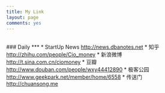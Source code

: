 ```yaml
---
title: My Link
layout: page
comments: yes
---
```

<br/>
### Daily
***
* StartUp News <a href="http://news.dbanotes.net" target="_blank">http://news.dbanotes.net</a>
* 知乎     <a href="http://zhihu.com/people/Cio_money" target="_blank">http://zhihu.com/people/Cio_money</a>
* 新浪微博  <a href="http://t.sina.com.cn/ciomoney" target="_blank">http://t.sina.com.cn/ciomoney</a>
* 豆瓣     <a href="http://www.douban.com/people/wxy44412890" target="_blank">http://www.douban.com/people/wxy44412890</a>
* 极客公园  <a href="http://www.geekpark.net/member/home/6558" target="_blank">http://www.geekpark.net/member/home/6558</a>
* 传送门    <a href="http://chuansong.me" target="_blank">http://chuansong.me</a>